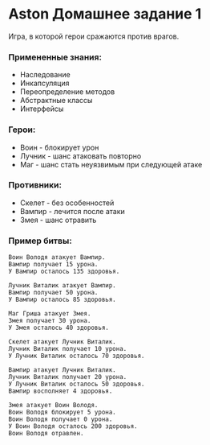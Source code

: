 # Aston Домашнее задание 1
Игра, в которой герои сражаются против врагов.
### Примененные знания:
- Наследование
- Инкапсуляция
- Переопределение методов
- Абстрактные классы
- Интерфейсы
### Герои:
- Воин - блокирует урон
- Лучник - шанс атаковать повторно
- Маг - шанс стать неуязвимым при следующей атаке
### Противники:
- Скелет - без особенностей
- Вампир - лечится после атаки
- Змея - шанс отравить

### Пример битвы:
```
Воин Володя атакует Вампир.
Вампир получает 15 урона.
У Вампир осталось 135 здоровья.

Лучник Виталик атакует Вампир.
Вампир получает 50 урона.
У Вампир осталось 85 здоровья.

Маг Гриша атакует Змея.
Змея получает 30 урона.
У Змея осталось 40 здоровья.

Скелет атакует Лучник Виталик.
Лучник Виталик получает 10 урона.
У Лучник Виталик осталось 70 здоровья.

Вампир атакует Лучник Виталик.
Лучник Виталик получает 20 урона.
У Лучник Виталик осталось 50 здоровья.
Вампир восполняет 4 здоровья.

Змея атакует Воин Володя.
Воин Володя блокирует 5 урона.
Воин Володя получает 0 урона.
У Воин Володя осталось 200 здоровья.
Воин Володя отравлен.
```
